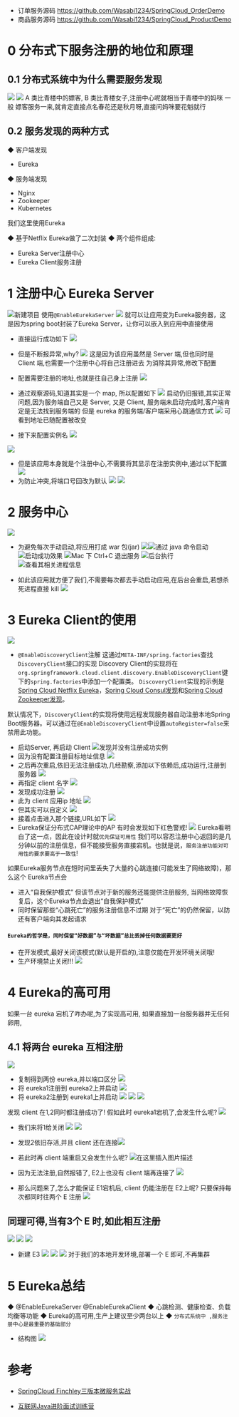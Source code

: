 - 订单服务源码
https://github.com/Wasabi1234/SpringCloud_OrderDemo
- 商品服务源码
https://github.com/Wasabi1234/SpringCloud_ProductDemo

# 0 分布式下服务注册的地位和原理
## 0.1 分布式系统中为什么需要服务发现
![](https://img-blog.csdnimg.cn/20191018224236498.png?x-oss-process=image/watermark,type_ZmFuZ3poZW5naGVpdGk,shadow_10,text_aHR0cHM6Ly9ibG9nLmNzZG4ubmV0L3FxXzMzNTg5NTEw,size_1,color_FFFFFF,t_70)
![](https://imgconvert.csdnimg.cn/aHR0cHM6Ly91cGxvYWQtaW1hZ2VzLmppYW5zaHUuaW8vdXBsb2FkX2ltYWdlcy80Njg1OTY4LTgzNTRhNTc4MDAxZjIzODYucG5n?x-oss-process=image/format,png)
A 类比青楼中的嫖客, B 类比青楼女子,注册中心呢就相当于青楼中的妈咪
一般 嫖客服务一来,就肯定直接点名春花还是秋月呀,直接问妈咪要花魁就行

## 0.2 服务发现的两种方式
◆ 客户端发现
- Eureka

◆ 服务端发现
- Nginx
- Zookeeper
- Kubernetes


我们这里使用Eureka

◆ 基于Netflix Eureka做了二次封装
◆ 两个组件组成:
- Eureka Server注册中心
- Eureka Client服务注册
# 1 注册中心 Eureka Server
![新建项目](https://imgconvert.csdnimg.cn/aHR0cHM6Ly91cGxvYWQtaW1hZ2VzLmppYW5zaHUuaW8vdXBsb2FkX2ltYWdlcy80Njg1OTY4LTVhNzE4MDQ1MjVjZWQ3YWEucG5n?x-oss-process=image/format,png)
使用`@EnableEurekaServer`
![](https://imgconvert.csdnimg.cn/aHR0cHM6Ly91cGxvYWQtaW1hZ2VzLmppYW5zaHUuaW8vdXBsb2FkX2ltYWdlcy80Njg1OTY4LThmODcyZjk5YjRmNGVlNzgucG5n?x-oss-process=image/format,png)
就可以让应用变为Eureka服务器，这是因为spring boot封装了Eureka Server，让你可以嵌入到应用中直接使用

- 直接运行成功如下
![](https://imgconvert.csdnimg.cn/aHR0cHM6Ly91cGxvYWQtaW1hZ2VzLmppYW5zaHUuaW8vdXBsb2FkX2ltYWdlcy80Njg1OTY4LWI3MWE2OGIyYWI1ZmEyYzUucG5n?x-oss-process=image/format,png)
- 但是不断报异常,why?
![](https://imgconvert.csdnimg.cn/aHR0cHM6Ly91cGxvYWQtaW1hZ2VzLmppYW5zaHUuaW8vdXBsb2FkX2ltYWdlcy80Njg1OTY4LWZmZmYxY2MwNGYxZThkYWUucG5n?x-oss-process=image/format,png)
这是因为该应用虽然是 Server 端,但也同时是 Client 端,也需要一个注册中心将自己注册进去
为消除其异常,修改下配置

- 配置需要注册的地址,也就是往自己身上注册
![](https://imgconvert.csdnimg.cn/aHR0cHM6Ly91cGxvYWQtaW1hZ2VzLmppYW5zaHUuaW8vdXBsb2FkX2ltYWdlcy80Njg1OTY4LTU0NDRhODY5MDBjMjUyZWMucG5n?x-oss-process=image/format,png)
- 通过观察源码,知道其实是一个 map, 所以配置如下
![](https://imgconvert.csdnimg.cn/aHR0cHM6Ly91cGxvYWQtaW1hZ2VzLmppYW5zaHUuaW8vdXBsb2FkX2ltYWdlcy80Njg1OTY4LWE4YmVmODhiMzIxMmNiYWUucG5n?x-oss-process=image/format,png)
启动仍旧报错,其实正常问题,因为服务端自己又是 Server, 又是 Client, 服务端未启动完成时,客户端肯定是无法找到服务端的
但是 eureka 的服务端/客户端采用心跳通信方式
![](https://imgconvert.csdnimg.cn/aHR0cHM6Ly91cGxvYWQtaW1hZ2VzLmppYW5zaHUuaW8vdXBsb2FkX2ltYWdlcy80Njg1OTY4LTg0OTBmOGM2MWE4NDM3ZDUucG5n?x-oss-process=image/format,png)
可看到地址已随配置被改变

- 接下来配置实例名
![](https://imgconvert.csdnimg.cn/aHR0cHM6Ly91cGxvYWQtaW1hZ2VzLmppYW5zaHUuaW8vdXBsb2FkX2ltYWdlcy80Njg1OTY4LWIzYzg5N2RmMmUxYTgwOGQucG5n?x-oss-process=image/format,png)

![](https://img-blog.csdnimg.cn/20191018215344300.png?x-oss-process=image/watermark,type_ZmFuZ3poZW5naGVpdGk,shadow_10,text_aHR0cHM6Ly9ibG9nLmNzZG4ubmV0L3FxXzMzNTg5NTEw,size_1,color_FFFFFF,t_70)
- 但是该应用本身就是个注册中心,不需要将其显示在注册实例中,通过以下配置
![](https://imgconvert.csdnimg.cn/aHR0cHM6Ly91cGxvYWQtaW1hZ2VzLmppYW5zaHUuaW8vdXBsb2FkX2ltYWdlcy80Njg1OTY4LTRkMDE2NThjMDY5MzgwNDEucG5n?x-oss-process=image/format,png)
- 为防止冲突,将端口号回改为默认
![](https://imgconvert.csdnimg.cn/aHR0cHM6Ly91cGxvYWQtaW1hZ2VzLmppYW5zaHUuaW8vdXBsb2FkX2ltYWdlcy80Njg1OTY4LTUyOWU3ODQ2ZDNlZWJlMTkucG5n?x-oss-process=image/format,png)
![](https://imgconvert.csdnimg.cn/aHR0cHM6Ly91cGxvYWQtaW1hZ2VzLmppYW5zaHUuaW8vdXBsb2FkX2ltYWdlcy80Njg1OTY4LWEzZjVlYzdiMTRhZDQ4MTgucG5n?x-oss-process=image/format,png)

# 2 服务中心
![](https://imgconvert.csdnimg.cn/aHR0cHM6Ly91cGxvYWQtaW1hZ2VzLmppYW5zaHUuaW8vdXBsb2FkX2ltYWdlcy80Njg1OTY4LWQ3MzU3ODgxZTY3NTM3NzUucG5n?x-oss-process=image/format,png)

- 为避免每次手动启动,将应用打成 war 包(jar)
![](https://imgconvert.csdnimg.cn/aHR0cHM6Ly91cGxvYWQtaW1hZ2VzLmppYW5zaHUuaW8vdXBsb2FkX2ltYWdlcy80Njg1OTY4LWNhM2NiYWQ2NmJjNTIxZmYucG5n?x-oss-process=image/format,png)![通过 java 命令启动](https://imgconvert.csdnimg.cn/aHR0cHM6Ly91cGxvYWQtaW1hZ2VzLmppYW5zaHUuaW8vdXBsb2FkX2ltYWdlcy80Njg1OTY4LWUxMjEyM2U5MTg1MjE0NGUucG5n?x-oss-process=image/format,png)![启动成功效果](https://imgconvert.csdnimg.cn/aHR0cHM6Ly91cGxvYWQtaW1hZ2VzLmppYW5zaHUuaW8vdXBsb2FkX2ltYWdlcy80Njg1OTY4LTQ1YTBhZDg3NjFhY2Y0N2YucG5n?x-oss-process=image/format,png)
![Mac 下 Ctrl+C 退出服务](https://imgconvert.csdnimg.cn/aHR0cHM6Ly91cGxvYWQtaW1hZ2VzLmppYW5zaHUuaW8vdXBsb2FkX2ltYWdlcy80Njg1OTY4LWY2ZGM5YjFiOTBjMWE5NDgucG5n?x-oss-process=image/format,png)
![后台执行](https://imgconvert.csdnimg.cn/aHR0cHM6Ly91cGxvYWQtaW1hZ2VzLmppYW5zaHUuaW8vdXBsb2FkX2ltYWdlcy80Njg1OTY4LTRkZGNjOGJkNzQ4YmY2YjUucG5n?x-oss-process=image/format,png)
![查看其相关进程信息](https://imgconvert.csdnimg.cn/aHR0cHM6Ly91cGxvYWQtaW1hZ2VzLmppYW5zaHUuaW8vdXBsb2FkX2ltYWdlcy80Njg1OTY4LTVjNGI0OTNmNzhjMGRkOTEucG5n?x-oss-process=image/format,png)

- 如此该应用就方便了我们,不需要每次都去手动启动应用,在后台会重启,若想杀死进程直接 kill
![](https://imgconvert.csdnimg.cn/aHR0cHM6Ly91cGxvYWQtaW1hZ2VzLmppYW5zaHUuaW8vdXBsb2FkX2ltYWdlcy80Njg1OTY4LTE2YjFlNGIwZTQwYjAxOTkucG5n?x-oss-process=image/format,png)

# 3 Eureka Client的使用
![](https://imgconvert.csdnimg.cn/aHR0cHM6Ly91cGxvYWQtaW1hZ2VzLmppYW5zaHUuaW8vdXBsb2FkX2ltYWdlcy80Njg1OTY4LWVlOGFmNDkxZTVhMzEyYTUucG5n?x-oss-process=image/format,png)
- `@EnableDiscoveryClient`注解
这通过`META-INF/spring.factories`查找`DiscoveryClient`接口的实现
Discovery Client的实现将在`org.springframework.cloud.client.discovery.EnableDiscoveryClient`键下的`spring.factories`中添加一个配置类。
`DiscoveryClient`实现的示例是[Spring Cloud Netflix Eureka](http://cloud.spring.io/spring-cloud-netflix/)，[Spring Cloud Consul发现](http://cloud.spring.io/spring-cloud-consul/)和[Spring Cloud Zookeeper发现](http://cloud.spring.io/spring-cloud-zookeeper/)。

默认情况下，`DiscoveryClient`的实现将使用远程发现服务器自动注册本地Spring Boot服务器。可以通过在`@EnableDiscoveryClient`中设置`autoRegister=false`来禁用此功能。

- 启动Server, 再启动 Client
![发现并没有注册成功实例](https://imgconvert.csdnimg.cn/aHR0cHM6Ly91cGxvYWQtaW1hZ2VzLmppYW5zaHUuaW8vdXBsb2FkX2ltYWdlcy80Njg1OTY4LTlkYTQxNmNjZDYzM2M3OTkucG5n?x-oss-process=image/format,png)
- 因为没有配置注册目标地址信息
![](https://imgconvert.csdnimg.cn/aHR0cHM6Ly91cGxvYWQtaW1hZ2VzLmppYW5zaHUuaW8vdXBsb2FkX2ltYWdlcy80Njg1OTY4LTE5N2Y1ZTE0MDFkNWE0ZWQucG5n?x-oss-process=image/format,png)
- 之后再次重启,依旧无法注册成功,几经勘察,添加以下依赖后,成功运行,注册到服务器
![](https://imgconvert.csdnimg.cn/aHR0cHM6Ly91cGxvYWQtaW1hZ2VzLmppYW5zaHUuaW8vdXBsb2FkX2ltYWdlcy80Njg1OTY4LWRhYjNlNzQxNjQ2ZDg3ZGEucG5n?x-oss-process=image/format,png)
- 再指定 client 名字
![](https://imgconvert.csdnimg.cn/aHR0cHM6Ly91cGxvYWQtaW1hZ2VzLmppYW5zaHUuaW8vdXBsb2FkX2ltYWdlcy80Njg1OTY4LTc3YjdlMDgzOTdhYWI2NWUucG5n?x-oss-process=image/format,png)
- 发现成功注册
![](https://imgconvert.csdnimg.cn/aHR0cHM6Ly91cGxvYWQtaW1hZ2VzLmppYW5zaHUuaW8vdXBsb2FkX2ltYWdlcy80Njg1OTY4LTQ0N2FlM2NlYTI0ODYxY2UucG5n?x-oss-process=image/format,png)
- 此为 client 应用ip 地址
![](https://imgconvert.csdnimg.cn/aHR0cHM6Ly91cGxvYWQtaW1hZ2VzLmppYW5zaHUuaW8vdXBsb2FkX2ltYWdlcy80Njg1OTY4LTM5M2E1ZmYxNDdiZmIxZjEucG5n?x-oss-process=image/format,png)
- 但其实可以自定义
![](https://imgconvert.csdnimg.cn/aHR0cHM6Ly91cGxvYWQtaW1hZ2VzLmppYW5zaHUuaW8vdXBsb2FkX2ltYWdlcy80Njg1OTY4LWFiOWYxZDBmODEyYzUzMTAucG5n?x-oss-process=image/format,png)
- 接着点击进入那个链接,URL如下
![](https://imgconvert.csdnimg.cn/aHR0cHM6Ly91cGxvYWQtaW1hZ2VzLmppYW5zaHUuaW8vdXBsb2FkX2ltYWdlcy80Njg1OTY4LTljYzFkMmE4ZTJlNTc3MmEucG5n?x-oss-process=image/format,png)
- Eureka保证分布式CAP理论中的AP
有时会发现如下红色警戒!
![](https://imgconvert.csdnimg.cn/aHR0cHM6Ly91cGxvYWQtaW1hZ2VzLmppYW5zaHUuaW8vdXBsb2FkX2ltYWdlcy80Njg1OTY4LTI3MzI2NWNkNmNlYTYyYzIucG5n?x-oss-process=image/format,png)
Eureka看明白了这一点，因此在设计时就`优先保证可用性`
我们可以容忍注册中心返回的是几分钟以前的注册信息，但不能接受服务直接宕机。也就是说，`服务注册功能对可用性的要求要高于一致性`!

如果Eureka服务节点在短时间里丢失了大量的心跳连接(可能发生了网络故障)，那么这个 Eureka节点会
- 进入“自我保护模式”
但该节点对于新的服务还能提供注册服务, 当网络故障恢复后，这个Eureka节点会退出“自我保护模式”
- 同时保留那些“心跳死亡”的服务注册信息不过期
对于“死亡”的仍然保留，以防还有客户端向其发起请求

#### `Eureka的哲学是，同时保留“好数据”与“坏数据”总比丢掉任何数据要更好`

- 在开发模式,最好关闭该模式(默认是开启的),注意仅能在开发环境关闭哦!
- 生产环境禁止关闭!!!
![](https://imgconvert.csdnimg.cn/aHR0cHM6Ly91cGxvYWQtaW1hZ2VzLmppYW5zaHUuaW8vdXBsb2FkX2ltYWdlcy80Njg1OTY4LWEwNGYyMTg2NTAxY2UxYTMucG5n?x-oss-process=image/format,png)
# 4 Eureka的高可用
如果一台 eureka 宕机了咋办呢,为了实现高可用, 如果直接加一台服务器并无任何卵用,

## 4.1 将两台 eureka 互相注册
![](https://img-blog.csdnimg.cn/20191018222856832.png?x-oss-process=image/watermark,type_ZmFuZ3poZW5naGVpdGk,shadow_10,text_aHR0cHM6Ly9ibG9nLmNzZG4ubmV0L3FxXzMzNTg5NTEw,size_16,color_FFFFFF,t_70)
- 复制得到两份 eureka,并以端口区分
![](https://img-blog.csdnimg.cn/20191018223100946.png?x-oss-process=image/watermark,type_ZmFuZ3poZW5naGVpdGk,shadow_10,text_aHR0cHM6Ly9ibG9nLmNzZG4ubmV0L3FxXzMzNTg5NTEw,size_1,color_FFFFFF,t_70)
- 将 eureka1注册到 eureka2上并启动
![](https://imgconvert.csdnimg.cn/aHR0cHM6Ly91cGxvYWQtaW1hZ2VzLmppYW5zaHUuaW8vdXBsb2FkX2ltYWdlcy80Njg1OTY4LTdlZmIxMWE2OWUxNTYwNzYucG5n?x-oss-process=image/format,png)
- 将 eureka2注册到 eureka1上并启动
![](https://imgconvert.csdnimg.cn/aHR0cHM6Ly91cGxvYWQtaW1hZ2VzLmppYW5zaHUuaW8vdXBsb2FkX2ltYWdlcy80Njg1OTY4LTdhYWExZmE2ODdiMjNhODQucG5n?x-oss-process=image/format,png)
![](https://imgconvert.csdnimg.cn/aHR0cHM6Ly91cGxvYWQtaW1hZ2VzLmppYW5zaHUuaW8vdXBsb2FkX2ltYWdlcy80Njg1OTY4LWNiNDdiOTIwMWQ2MWMwYzAucG5n?x-oss-process=image/format,png)
![](https://imgconvert.csdnimg.cn/aHR0cHM6Ly91cGxvYWQtaW1hZ2VzLmppYW5zaHUuaW8vdXBsb2FkX2ltYWdlcy80Njg1OTY4LTBkYTJjZTg4N2NiNWFmMzkucG5n?x-oss-process=image/format,png)

发现 client 在1,2同时都注册成功了!
假如此时 eureka1宕机了,会发生什么呢?
![](https://img-blog.csdnimg.cn/2019101822331787.png?x-oss-process=image/watermark,type_ZmFuZ3poZW5naGVpdGk,shadow_10,text_aHR0cHM6Ly9ibG9nLmNzZG4ubmV0L3FxXzMzNTg5NTEw,size_16,color_FFFFFF,t_70)
- 我们来将1给关闭
![](https://imgconvert.csdnimg.cn/aHR0cHM6Ly91cGxvYWQtaW1hZ2VzLmppYW5zaHUuaW8vdXBsb2FkX2ltYWdlcy80Njg1OTY4LTY0M2E4NGRlODNmMGQ2YjcucG5n?x-oss-process=image/format,png)
![](https://imgconvert.csdnimg.cn/aHR0cHM6Ly91cGxvYWQtaW1hZ2VzLmppYW5zaHUuaW8vdXBsb2FkX2ltYWdlcy80Njg1OTY4LTU5MmU0MWNiNDI4NzFmOWUucG5n?x-oss-process=image/format,png)
- 发现2依旧存活,并且 client 还在连接![](https://img-blog.csdnimg.cn/20191018223436753.png?x-oss-process=image/watermark,type_ZmFuZ3poZW5naGVpdGk,shadow_10,text_aHR0cHM6Ly9ibG9nLmNzZG4ubmV0L3FxXzMzNTg5NTEw,size_1,color_FFFFFF,t_70)

- 若此时再 client 端重启又会发生什么呢?
![在这里插入图片描述](https://img-blog.csdnimg.cn/20191018223534480.png?x-oss-process=image/watermark,type_ZmFuZ3poZW5naGVpdGk,shadow_10,text_aHR0cHM6Ly9ibG9nLmNzZG4ubmV0L3FxXzMzNTg5NTEw,size_16,color_FFFFFF,t_70)
- 因为无法注册,自然报错了, E2上也没有 client 端再连接了
![](https://imgconvert.csdnimg.cn/aHR0cHM6Ly91cGxvYWQtaW1hZ2VzLmppYW5zaHUuaW8vdXBsb2FkX2ltYWdlcy80Njg1OTY4LWU5NDRmMzYzYjljNGZiYzcucG5n?x-oss-process=image/format,png)
- 那么问题来了,怎么才能保证 E1宕机后, client 仍能注册在 E2上呢? 只要保持每次都同时往两个 E 注册
![](https://imgconvert.csdnimg.cn/aHR0cHM6Ly91cGxvYWQtaW1hZ2VzLmppYW5zaHUuaW8vdXBsb2FkX2ltYWdlcy80Njg1OTY4LTg2NDJiNzJmMzIxMzlmNjAucG5n?x-oss-process=image/format,png)
## 同理可得,当有3个 E 时,如此相互注册
![](https://imgconvert.csdnimg.cn/aHR0cHM6Ly91cGxvYWQtaW1hZ2VzLmppYW5zaHUuaW8vdXBsb2FkX2ltYWdlcy80Njg1OTY4LTBkZWQ0NTNmZTE3MTBjMWUucG5n?x-oss-process=image/format,png)
![](https://img-blog.csdnimg.cn/20191018223757518.png)
![](https://imgconvert.csdnimg.cn/aHR0cHM6Ly91cGxvYWQtaW1hZ2VzLmppYW5zaHUuaW8vdXBsb2FkX2ltYWdlcy80Njg1OTY4LWExM2FiYjg2ZTEyNmVmYjgucG5n?x-oss-process=image/format,png)
- 新建 E3
![](https://imgconvert.csdnimg.cn/aHR0cHM6Ly91cGxvYWQtaW1hZ2VzLmppYW5zaHUuaW8vdXBsb2FkX2ltYWdlcy80Njg1OTY4LWFkMzdhNjg1M2RmOTMzMGQucG5n?x-oss-process=image/format,png)
![](https://imgconvert.csdnimg.cn/aHR0cHM6Ly91cGxvYWQtaW1hZ2VzLmppYW5zaHUuaW8vdXBsb2FkX2ltYWdlcy80Njg1OTY4LTM0M2ZiZTJhYzY0MTc4OTIucG5n?x-oss-process=image/format,png)
![](https://imgconvert.csdnimg.cn/aHR0cHM6Ly91cGxvYWQtaW1hZ2VzLmppYW5zaHUuaW8vdXBsb2FkX2ltYWdlcy80Njg1OTY4LTkyZjJlMTZkNDdmYzgxNTQucG5n?x-oss-process=image/format,png)
对于我们的本地开发环境,部署一个 E 即可,不再集群
# 5 Eureka总结
◆ @EnableEurekaServer @EnableEurekaClient
◆ 心跳检测、健康检查、负载均衡等功能
◆ Eureka的高可用,生产上建议至少两台以上
◆ `分布式系统中 ,服务注册中心是最重要的基础部分`

- 结构图
![](https://img-blog.csdnimg.cn/201910182146089.png?x-oss-process=image/watermark,type_ZmFuZ3poZW5naGVpdGk,shadow_10,text_aHR0cHM6Ly9ibG9nLmNzZG4ubmV0L3FxXzMzNTg5NTEw,size_1,color_FFFFFF,t_70)
# 参考
- [SpringCloud Finchley三版本微服务实战](https://coding.imooc.com/class/187.html)

- [互联网Java进阶面试训练营](https://github.com/shishan100/Java-Interview-Advanced)
